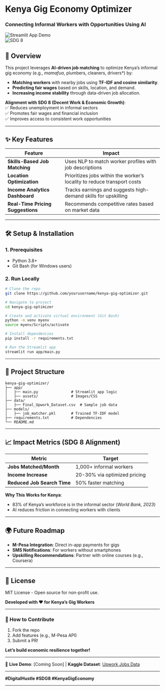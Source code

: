 # **Kenya Gig Economy Optimizer**  
### **Connecting Informal Workers with Opportunities Using AI**  

![Streamlit App Demo](https://img.shields.io/badge/Platform-Streamlit-FF4B4B?logo=streamlit)  
![SDG 8](https://img.shields.io/badge/SDG-8_Decent_Work-0A97D9?logo=united-nations)  

## **📌 Overview**  
This project leverages **AI-driven job matching** to optimize Kenya’s informal gig economy (e.g., *mamafua*, plumbers, cleaners, drivers*) by:  
- **Matching workers** with nearby jobs using **TF-IDF and cosine similarity**.  
- **Predicting fair wages** based on skills, location, and demand.  
- **Increasing income stability** through data-driven job allocation.  

**Alignment with SDG 8 (Decent Work & Economic Growth)**:  
✅ Reduces unemployment in informal sectors  
✅ Promotes fair wages and financial inclusion  
✅ Improves access to consistent work opportunities  

---

## **✨ Key Features**  
| Feature | Impact |  
|---------|--------|  
| **Skills-Based Job Matching** | Uses NLP to match worker profiles with job descriptions |  
| **Location Optimization** | Prioritizes jobs within the worker’s locality to reduce transport costs |  
| **Income Analytics Dashboard** | Tracks earnings and suggests high-demand skills for upskilling |  
| **Real-Time Pricing Suggestions** | Recommends competitive rates based on market data |  

---

## **🛠️ Setup & Installation**  
### **1. Prerequisites**  
- Python 3.8+  
- Git Bash (for Windows users)  

### **2. Run Locally**  
```bash  
# Clone the repo  
git clone https://github.com/yourusername/kenya-gig-optimizer.git  

# Navigate to project  
cd kenya-gig-optimizer  

# Create and activate virtual environment (Git Bash)  
python -m venv myenv  
source myenv/Scripts/activate  

# Install dependencies  
pip install -r requirements.txt  

# Run the Streamlit app  
streamlit run app/main.py  
```  

---

## **📂 Project Structure**  
```  
kenya-gig-optimizer/  
├── app/  
│   ├── main.py               # Streamlit app logic  
│   ├── assets/               # Images/CSS  
├── data/  
│   ├── Final_Upwork_Dataset.csv  # Sample job data  
├── models/  
│   ├── job_matcher.pkl       # Trained TF-IDF model  
├── requirements.txt          # Dependencies  
└── README.md  
```  

---

## **📈 Impact Metrics (SDG 8 Alignment)**  
| Metric | Target |  
|--------|--------|  
| **Jobs Matched/Month** | 1,000+ informal workers |  
| **Income Increase** | 20-30% via optimized pricing |  
| **Reduced Job Search Time** | 50% faster matching |  

**Why This Works for Kenya**:  
- 83% of Kenya’s workforce is in the informal sector (*World Bank, 2023*)  
- AI reduces friction in connecting workers with clients  

---

## **🌍 Future Roadmap**  
- **M-Pesa Integration**: Direct in-app payments for gigs  
- **SMS Notifications**: For workers without smartphones  
- **Upskilling Recommendations**: Partner with online courses (e.g., Coursera)  

---

## **📜 License**  
MIT License - Open source for non-profit use.  

**Developed with ❤️ for Kenya’s Gig Workers**  

--- 

### **🚀 How to Contribute**  
1. Fork the repo  
2. Add features (e.g., M-Pesa API)  
3. Submit a PR!  

**Let’s build economic resilience together!**  

--- 

🔗 **Live Demo**: [Coming Soon] | **Kaggle Dataset**: [Upwork Jobs Data](https://www.kaggle.com/datasets/ahmedmyalo/upwork-freelance-jobs-60k)  

--- 

**#DigitalHustle #SDG8 #KenyaGigEconomy**  

---